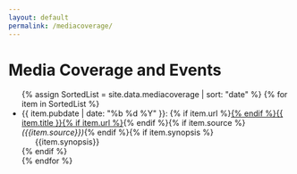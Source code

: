 ```yaml
---
layout: default
permalink: /mediacoverage/
---
```


# Media Coverage and Events

<ul>
{% assign SortedList = site.data.mediacoverage | sort: "date" %}
{% for item in SortedList %}<li>{{ item.pubdate | date: "%b %d %Y" }}: {% if item.url %}<a href="{{ item.url }}" target="_blank">{% endif %}{{ item.title }}{% if item.url %}</a>{% endif %}{% if item.source %}<em> ({{item.source}})</em>{% endif %}{% if item.synopsis %}<ul>{{item.synopsis}}</ul>{% endif %}</li>{% endfor %}

</ul>
